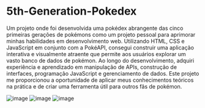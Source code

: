 # 5th-Generation-Pokedex

Um projeto onde foi desenvolvida uma pokédex abrangente das cinco primeiras gerações de pokémons como um projeto pessoal para aprimorar minhas habilidades em desenvolvimento web. Utilizando HTML, CSS e JavaScript em conjunto com a PokéAPI, consegui construir uma aplicação interativa e visualmente atraente que permite aos usuários explorar um vasto banco de dados de pokémon. Ao longo do desenvolvimento, adquiri experiência e aprendizado em manipulação de APIs, construção de interfaces, programação JavaScript e gerenciamento de dados. Este projeto me proporcionou a oportunidade de aplicar meus conhecimentos teóricos na prática e de criar uma ferramenta útil para outros fãs de pokémon.

![image](https://github.com/user-attachments/assets/b4eab8b0-b103-4cca-a28a-5b0a2281e237)
![image](https://github.com/user-attachments/assets/3f2bb074-5ea3-47db-a0c6-ad4540669d80)
![image](https://github.com/user-attachments/assets/5bf08e43-c493-412a-9d98-fd6327488cdc)
